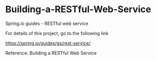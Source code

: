 # Building-a-RESTful-Web-Service
Spring.io guides - RESTful web service

For details of this project, go to the following link

https://spring.io/guides/gs/rest-service/ 

Reference: Building a RESTful Web Service
